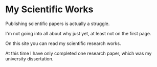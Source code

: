 # My Scientific Works

Publishing scientific papers is actually a struggle.

I'm not going into all about why just yet, at least not on the first page.

On this site you can read my scientific research works.

At this time I have only completed one research paper, which was my university dissertation.
